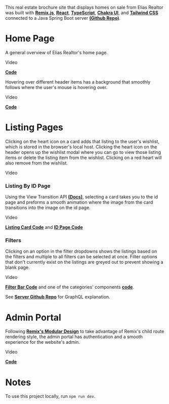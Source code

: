 This real estate brochure site that displays homes on sale from Elias Realtor was built with [**Remix.js**](https://remix.run), [**React**](https://react.dev), [**TypeScript**](https://www.typescriptlang.org), [**Chakra UI**](https://chakra-ui.com), and [**Tailwind CSS**](https://tailwindcss.com) connected to a Java Spring Boot server [**(Github Repo)**](https://github.com/ZERL-dev/server).

# Home Page

A general overview of Elias Realtor's home page.

Video

[**Code**](https://github.com/ZERL-dev/client/blob/main/app/containers/home.tsx)

Hovering over different header items has a background that smoothly follows where the user's mouse is hovering over.

Video

[**Code**](https://github.com/ZERL-dev/client/blob/main/app/global/header.tsx)

# Listing Pages

Clicking on the heart icon on a card adds that listing to the user's wishlist, which is stored in the browser's local host. Clicking the heart icon on the header opens up the wishlist modal where you can go to view those listing items or delete the listing item from the wishlist. Clicking on a red heart will also remove from the wishlist.

Video

### Listing By ID Page

Using the View Transition API [**(Docs)**](https://developer.chrome.com/docs/web-platform/view-transitions), selecting a card takes you to the id page and preforms a smooth animation where the image from the card transitions into the image on the id page. 

Video

[**Listing Card Code**](https://github.com/ZERL-dev/client/blob/main/app/components/cards/listingCard.tsx) and [**ID Page Code**](https://github.com/ZERL-dev/client/blob/main/app/containers/listingByID.tsx)

### Filters

Clicking on an option in the filter dropdowns shows the listings based on the filters and multiple to all filters can be selected at once. Filter options that don't currently exist on the listings are greyed out to prevent showing a blank page.

Video

[**Filter Bar Code**](https://github.com/ZERL-dev/client/blob/main/app/components/filters/filterBar.tsx) and one of the categories' components [**code**](https://github.com/ZERL-dev/client/blob/main/app/components/filters/categoryFilter.tsx).

See [**Server Github Repo**](https://github.com/ZERL-dev/server) for GraphQL explanation.

# Admin Portal

Following [**Remix's Modular Design**](https://remix.run/docs/en/main/discussion/routes#modular-design) to take advantage of Remix's child route rendering style, the admin portal has authentication and a smooth experience for the website's admin. 

Video

[**Code**](https://github.com/ZERL-dev/client/tree/main/app/admin)

# Notes

To use this project locally, run `npm run dev`.
